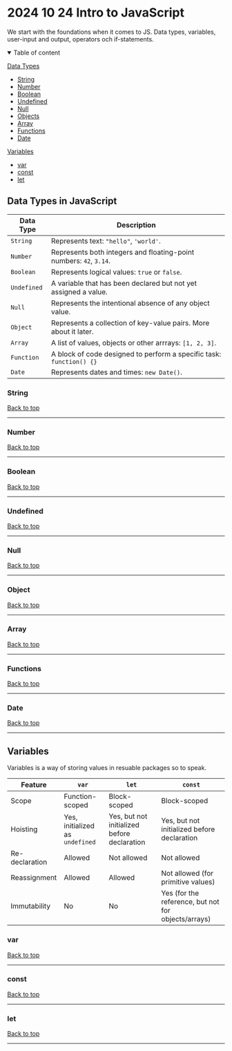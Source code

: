 # 2024 10 24 Intro to JavaScript

We start with the foundations when it comes to JS. Data types, variables, user-input and output, operators och if-statements.

<details open>
<summary>Table of content</summary>

[Data Types](#data-types-in-javascript)

- [String](#string)
- [Number](#number)
- [Boolean](#boolean)
- [Undefined](#undefined)
- [Null](#null)
- [Objects](#object)
- [Array](#array)
- [Functions](#functions)
- [Date](#date)

[Variables](#variables)

- [var](#var)
- [const](#const)
- [let](#let)

</details>

## Data Types in JavaScript

| Data Type   | Description                                                          |
| ----------- | -------------------------------------------------------------------- |
| `String`    | Represents text: `"hello"`, `'world'`.                               |
| `Number`    | Represents both integers and floating-point numbers: `42`, `3.14`.   |
| `Boolean`   | Represents logical values: `true` or `false`.                        |
| `Undefined` | A variable that has been declared but not yet assigned a value.      |
| `Null`      | Represents the intentional absence of any object value.              |
| `Object`    | Represents a collection of key-value pairs. More about it later.     |
| `Array`     | A list of values, objects or other arrrays: `[1, 2, 3]`.             |
| `Function`  | A block of code designed to perform a specific task: `function() {}` |
| `Date`      | Represents dates and times: `new Date()`.                            |

### String

[Back to top](#2024-10-24-intro-to-javascript)

---

### Number

[Back to top](#2024-10-24-intro-to-javascript)

---

### Boolean

[Back to top](#2024-10-24-intro-to-javascript)

---

### Undefined

[Back to top](#2024-10-24-intro-to-javascript)

---

### Null

[Back to top](#2024-10-24-intro-to-javascript)

---

### Object

[Back to top](#2024-10-24-intro-to-javascript)

---

### Array

[Back to top](#2024-10-24-intro-to-javascript)

---

### Functions

[Back to top](#2024-10-24-intro-to-javascript)

---

### Date

[Back to top](#2024-10-24-intro-to-javascript)

---

## Variables

Variables is a way of storing values in resuable packages so to speak.

| Feature        | `var`                                  | `let`                                       | `const`                                     |
|----------------|----------------------------------------|---------------------------------------------|---------------------------------------------|
| Scope          | Function-scoped                        | Block-scoped                                | Block-scoped                                |
| Hoisting       | Yes, initialized as `undefined`        | Yes, but not initialized before declaration | Yes, but not initialized before declaration |
| Re-declaration | Allowed                                | Not allowed                                 | Not allowed                                 |
| Reassignment   | Allowed                                | Allowed                                     | Not allowed (for primitive values)          |
| Immutability   | No                                     | No                                          | Yes (for the reference, but not for objects/arrays) |


### var

[Back to top](#2024-10-24-intro-to-javascript)

---

### const

[Back to top](#2024-10-24-intro-to-javascript)

---

### let

[Back to top](#2024-10-24-intro-to-javascript)

---

## 
